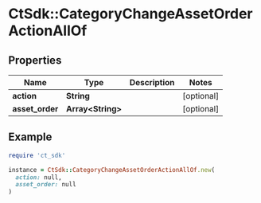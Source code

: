 # CtSdk::CategoryChangeAssetOrderActionAllOf

## Properties

| Name | Type | Description | Notes |
| ---- | ---- | ----------- | ----- |
| **action** | **String** |  | [optional] |
| **asset_order** | **Array&lt;String&gt;** |  | [optional] |

## Example

```ruby
require 'ct_sdk'

instance = CtSdk::CategoryChangeAssetOrderActionAllOf.new(
  action: null,
  asset_order: null
)
```

